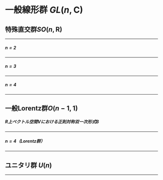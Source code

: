 # 一般線形群 $GL(n,\bm{C})$

## 特殊直交群$SO(n,\bm{R})$

---

##### $n=2$

---

##### $n=3$

---

##### $n=4$

---

## 一般Lorentz群$O(n-1,1)$

##### $\bm{R}$上ベクトル空間$V$における正則対称双一次形式$B$



---

##### $n=4$（Lorentz群）



---

## ユニタリ群 $U(n)$

---

## 

